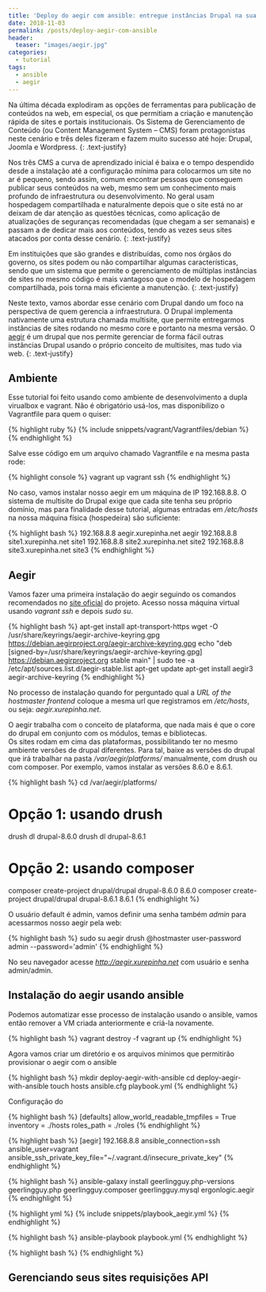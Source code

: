 ```yaml
---
title: 'Deploy do aegir com ansible: entregue instâncias Drupal na sua instituição'
date: 2018-11-03
permalink: /posts/deploy-aegir-com-ansible
header:
  teaser: "images/aegir.jpg"
categories: 
  - tutorial
tags:
  - ansible
  - aegir
---
```


Na última década explodiram as opções de ferramentas para publicação de conteúdos na web,
em especial, os que permitiam a criação e manutenção rápida de sites e portais institucionais.
Os Sistema de Gerenciamento de Conteúdo (ou Content Management System – CMS) foram protagonistas
neste cenário e três deles fizeram e fazem muito sucesso até hoje: Drupal, Joomla e Wordpress.
{: .text-justify}

Nos três CMS a curva de aprendizado inicial é baixa e o tempo despendido desde a instalação
até a configuração mínima para colocarmos um site no ar é pequeno, sendo assim, comum
encontrar pessoas que conseguem publicar seus conteúdos na web, mesmo sem um conhecimento
mais profundo de infraestrutura ou desenvolvimento.
No geral usam hospedagem compartilhada e naturalmente depois que o site está no ar deixam de 
dar atenção as questões técnicas, como aplicação de atualizações de seguranças recomendadas
(que chegam a ser semanais) e passam a de dedicar mais aos conteúdos,  tendo as vezes
seus sites atacados por conta desse cenário.
{: .text-justify}

Em instituições que são grandes e distribuídas, como nos órgãos do governo, os sites podem ou
não compartilhar algumas características, sendo que um sistema que permite o gerenciamento
de múltiplas instâncias de sites no mesmo código é mais vantagoso que o modelo de hospedagem
compartilhada, pois torna mais eficiente a manutenção.
{: .text-justify}

Neste texto, vamos abordar esse cenário com Drupal dando um foco na perspectiva de quem
gerencia a infraestrutura. O Drupal implementa nativamente uma estrutura chamada multisite,
que permite entregarmos instâncias de sites rodando no mesmo core e portanto na mesma versão.
O [aegir](https://www.aegirproject.org/) é um drupal que nos permite gerenciar de forma fácil 
outras instâncias Drupal usando o próprio conceito de multisites, mas tudo via web.
{: .text-justify}

## Ambiente

Esse tutorial foi feito usando como ambiente de desenvolvimento a dupla
virualbox e vagrant. Não é obrigatório usá-los, mas disponibilizo o
Vagrantfile para quem o quiser:

{% highlight ruby %}
{% include snippets/vagrant/Vagrantfiles/debian %}
{% endhighlight %}

Salve esse código em um arquivo chamado Vagrantfile e na mesma pasta rode:

{% highlight console %}
vagrant up
vagrant ssh
{% endhighlight %}

No caso, vamos instalar nosso aegir em um máquina de IP 192.168.8.8.
O sistema de multisite do Drupal exige que cada site tenha seu próprio domínio,
mas para finalidade desse tutorial, algumas entradas em */etc/hosts* na nossa 
máquina física (hospedeira) são suficiente:

{% highlight bash %}
192.168.8.8 aegir.xurepinha.net aegir
192.168.8.8 site1.xurepinha.net site1
192.168.8.8 site2.xurepinha.net site2
192.168.8.8 site3.xurepinha.net site3
{% endhighlight %}

## Aegir

Vamos fazer uma primeira instalação do aegir seguindo os comandos recomendados
no [site oficial](https://www.aegirproject.org/#download) do projeto. Acesso
nossa máquina virtual usando *vagrant ssh* e depois *sudo su*. 

{% highlight bash %}
apt-get install apt-transport-https
wget -O /usr/share/keyrings/aegir-archive-keyring.gpg https://debian.aegirproject.org/aegir-archive-keyring.gpg
echo "deb [signed-by=/usr/share/keyrings/aegir-archive-keyring.gpg] https://debian.aegirproject.org stable main" | sudo tee -a /etc/apt/sources.list.d/aegir-stable.list
apt-get update
apt-get install aegir3 aegir-archive-keyring 
{% endhighlight %}

No processo de instalação quando for perguntado qual a *URL of the hostmaster
frontend* coloque a mesma url que registramos em */etc/hosts*, 
ou seja: *aegir.xurepinha.net*.

O aegir trabalha com o conceito de plataforma, que nada mais é
que o core do drupal em conjunto com os módulos, temas e bibliotecas.  
Os sites rodam em cima das plataformas, possibilitando ter no 
mesmo ambiente versões de drupal diferentes.
Para tal, baixe as versões do drupal que irá trabalhar na pasta
*/var/aegir/platforms/* manualmente, com drush ou com composer.
Por exemplo, vamos instalar as versões 8.6.0 e 8.6.1.

{% highlight bash %}
cd /var/aegir/platforms/
# Opção 1: usando drush
drush dl drupal-8.6.0
drush dl drupal-8.6.1
# Opção 2: usando composer
composer create-project drupal/drupal drupal-8.6.0 8.6.0
composer create-project drupal/drupal drupal-8.6.1 8.6.1
{% endhighlight %}

O usuário default é admin, vamos definir uma senha também *admin* para 
acessarmos nosso aegir pela web:

{% highlight bash %}
sudo su aegir
drush @hostmaster user-password admin --password='admin'
{% endhighlight %}

No seu navegador acesse *http://aegir.xurepinha.net* com usuário e senha
admin/admin. 

## Instalação do aegir usando ansible

Podemos automatizar esse processo de instalação usando
o ansible, vamos então remover a VM criada anteriormente
e criá-la novamente.

{% highlight bash %}
vagrant destroy -f
vagrant up
{% endhighlight %}

Agora vamos criar um diretório e os arquivos mínimos que permitirão
provisionar o aegir com o ansible

{% highlight bash %}
mkdir deploy-aegir-with-ansible
cd deploy-aegir-with-ansible
touch hosts ansible.cfg playbook.yml
{% endhighlight %}

Configuração do 

{% highlight bash %}
[defaults]
allow_world_readable_tmpfiles = True
inventory = ./hosts
roles_path = ./roles
{% endhighlight %}

{% highlight bash %}
[aegir]
192.168.8.8 ansible_connection=ssh ansible_user=vagrant ansible_ssh_private_key_file="~/.vagrant.d/insecure_private_key"
{% endhighlight %}


{% highlight bash %}
ansible-galaxy install geerlingguy.php-versions geerlingguy.php geerlingguy.composer geerlingguy.mysql ergonlogic.aegir
{% endhighlight %}


{% highlight yml %}
{% include snippets/playbook_aegir.yml %}
{% endhighlight %}

{% highlight bash %}
ansible-playbook playbook.yml
{% endhighlight %}

{% highlight bash %}
{% endhighlight %}
## Gerenciando seus sites requisições API

